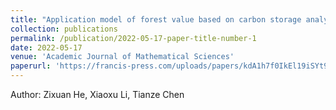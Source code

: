```yaml
---
title: "Application model of forest value based on carbon storage analysis"
collection: publications
permalink: /publication/2022-05-17-paper-title-number-1
date: 2022-05-17
venue: 'Academic Journal of Mathematical Sciences'
paperurl: 'https://francis-press.com/uploads/papers/kdA1h7f0IkEl19iSYt9sLCQoq1l0Sp0rHdHgHw2e.pdf'
---
```

Author: Zixuan He, Xiaoxu Li, Tianze Chen

